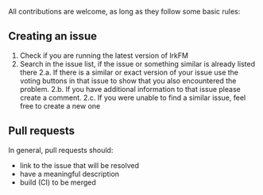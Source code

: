 All contributions are welcome, as long as they follow some basic rules:

## Creating an issue

1. Check if you are running the latest version of lrkFM
2. Search in the issue list, if the issue or something similar is already listed there
2.a. If there is a similar or exact version of your issue use the voting buttons in that issue to show that you also encountered the problem.
2.b. If you have additional information to that issue please create a comment.
2.c. If you were unable to find a similar issue, feel free to create a new one

## Pull requests

In general, pull requests should:

- link to the issue that will be resolved
- have a meaningful description
- build (CI) to be merged